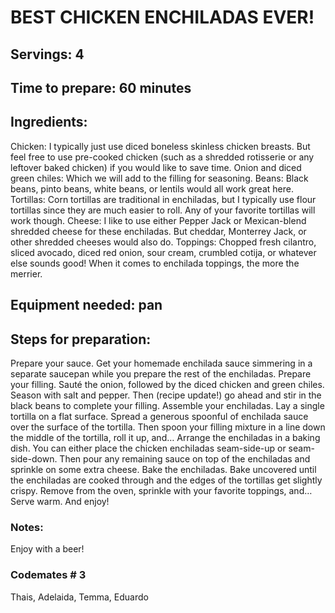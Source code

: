 # BEST CHICKEN ENCHILADAS EVER!


## Servings: 4

## Time to prepare: 60 minutes

## Ingredients: 
Chicken: I typically just use diced boneless skinless chicken breasts.  But feel free to use pre-cooked chicken (such as a shredded rotisserie or any leftover baked chicken) if you would like to save time.
Onion and diced green chiles: Which we will add to the filling for seasoning.
Beans: Black beans, pinto beans, white beans, or lentils would all work great here.
Tortillas: Corn tortillas are traditional in enchiladas, but I typically use flour tortillas since they are much easier to roll.  Any of your favorite tortillas will work though.
Cheese: I like to use either Pepper Jack or Mexican-blend shredded cheese for these enchiladas.  But cheddar, Monterrey Jack, or other shredded cheeses would also do.
Toppings: Chopped fresh cilantro, sliced avocado, diced red onion, sour cream, crumbled cotija, or whatever else sounds good!  When it comes to enchilada toppings, the more the merrier.


## Equipment needed: pan


## Steps for preparation:
Prepare your sauce.  Get your homemade enchilada sauce simmering in a separate saucepan while you prepare the rest of the enchiladas.
Prepare your filling.  Sauté the onion, followed by the diced chicken and green chiles.  Season with salt and pepper.  Then (recipe update!) go ahead and stir in the black beans to complete your filling.
Assemble your enchiladas.  Lay a single tortilla on a flat surface.  Spread a generous spoonful of enchilada sauce over the surface of the tortilla.  Then spoon your filling mixture in a line down the middle of the tortilla, roll it up, and…
Arrange the enchiladas in a baking dish. You can either place the chicken enchiladas seam-side-up or seam-side-down.  Then pour any remaining sauce on top of the enchiladas and sprinkle on some extra cheese.
Bake the enchiladas. Bake uncovered until the enchiladas are cooked through and the edges of the tortillas get slightly crispy.  Remove from the oven, sprinkle with your favorite toppings, and…
Serve warm.  And enjoy!


### Notes:
Enjoy with a beer!


### Codemates #   3
Thais, Adelaida, Temma, Eduardo
